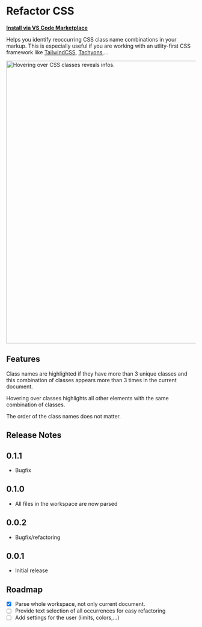 # Refactor CSS

**[Install via VS Code Marketplace](https://marketplace.visualstudio.com/items?itemName=urbantrout.refactor-css)**

Helps you identify reoccurring CSS class name combinations in your markup. This is especially useful if you are working with an utlity-first CSS framework like [TailwindCSS](https://tailwindcss.com/), [Tachyons](http://tachyons.io/),…

<img src="https://raw.githubusercontent.com/urbantrout/refactor-css/master/img/refactor.gif" alt="Hovering over CSS classes reveals infos." width="750">

## Features

Class names are highlighted if they have more than 3 unique classes and this combination of classes appears more than 3 times in the current document.

Hovering over classes highlights all other elements with the same combination of classes.

The order of the class names does not matter.

## Release Notes

## 0.1.1

- Bugfix

## 0.1.0

- All files in the workspace are now parsed

## 0.0.2

- Bugfix/refactoring

## 0.0.1

- Initial release

## Roadmap

- [x] Parse whole workspace, not only current document.
- [ ] Provide text selection of all occurrences for easy refactoring
- [ ] Add settings for the user (limits, colors,…)
